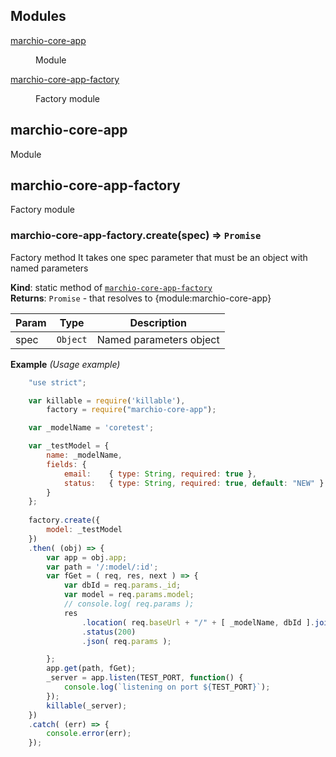 ## Modules

<dl>
<dt><a href="#module_marchio-core-app">marchio-core-app</a></dt>
<dd><p>Module</p>
</dd>
<dt><a href="#module_marchio-core-app-factory">marchio-core-app-factory</a></dt>
<dd><p>Factory module</p>
</dd>
</dl>

<a name="module_marchio-core-app"></a>

## marchio-core-app
Module

<a name="module_marchio-core-app-factory"></a>

## marchio-core-app-factory
Factory module

<a name="module_marchio-core-app-factory.create"></a>

### marchio-core-app-factory.create(spec) ⇒ <code>Promise</code>
Factory method 
It takes one spec parameter that must be an object with named parameters

**Kind**: static method of <code>[marchio-core-app-factory](#module_marchio-core-app-factory)</code>  
**Returns**: <code>Promise</code> - that resolves to {module:marchio-core-app}  

| Param | Type | Description |
| --- | --- | --- |
| spec | <code>Object</code> | Named parameters object |

**Example** *(Usage example)*  
```js
    "use strict";

    var killable = require('killable'),
        factory = require("marchio-core-app");

    var _modelName = 'coretest';

    var _testModel = {
        name: _modelName,
        fields: {
            email:    { type: String, required: true },
            status:   { type: String, required: true, default: "NEW" }
        }
    };
 
    factory.create({
        model: _testModel
    })
    .then( (obj) => {
        var app = obj.app;
        var path = '/:model/:id';
        var fGet = ( req, res, next ) => {
            var dbId = req.params._id; 
            var model = req.params.model;
            // console.log( req.params );
            res
                .location( req.baseUrl + "/" + [ _modelName, dbId ].join('/') )  // .location("/" + model + "/" + doc._id)
                .status(200)    
                .json( req.params );

        };
        app.get(path, fGet);
        _server = app.listen(TEST_PORT, function() {
            console.log(`listening on port ${TEST_PORT}`);   
        });
        killable(_server);
    })
    .catch( (err) => { 
        console.error(err); 
    });
```
